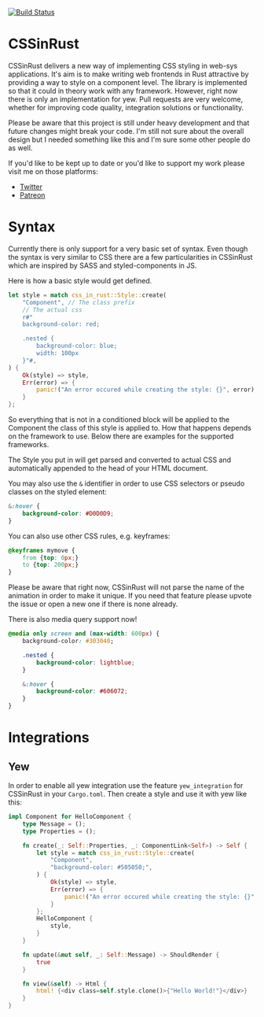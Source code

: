 [![Build Status](https://travis-ci.com/lukidoescode/css-in-rust.svg?branch=master)](https://travis-ci.com/lukidoescode/css-in-rust)

# CSSinRust

CSSinRust delivers a new way of implementing CSS styling in web-sys applications.
It's aim is to make writing web frontends in Rust attractive by providing a way to style on a component level. The library is implemented so that it could in theory work with any framework. However, right now there is only an implementation for yew. Pull requests are very welcome, whether for improving code quality, integration solutions or functionality.

Please be aware that this project is still under heavy development and that future changes might break your code. I'm still not sure about the overall design but I needed something like this and I'm sure some other people do as well.

If you'd like to be kept up to date or you'd like to support my work please visit me on those platforms:

- [Twitter](https://twitter.com/lukidoescode)
- [Patreon](https://www.patreon.com/lukaswagner)

# Syntax

Currently there is only support for a very basic set of syntax. Even though the syntax is very similar to CSS there are a few particularities in CSSinRust which are inspired by SASS and styled-components in JS.

Here is how a basic style would get defined.

```rust
let style = match css_in_rust::Style::create(
    "Component", // The class prefix
    // The actual css
    r#"
    background-color: red;

    .nested {
        background-color: blue;
        width: 100px
    }"#,
) {
    Ok(style) => style,
    Err(error) => {
        panic!("An error occured while creating the style: {}", error);
    }
};
```

So everything that is not in a conditioned block will be applied to the Component the class of this style is applied to. How that happens depends on the framework to use. Below there are examples for the supported frameworks.

The Style you put in will get parsed and converted to actual CSS and automatically appended to the head of your HTML document.

You may also use the `&` identifier in order to use CSS selectors or pseudo classes on the styled element:

```css
&:hover {
    background-color: #D0D0D9;
}
```

You can also use other CSS rules, e.g. keyframes:

```css
@keyframes mymove {
    from {top: 0px;}
    to {top: 200px;}
}
```

Please be aware that right now, CSSinRust will not parse the name of the animation in order to make it unique. If you need that feature please upvote the issue or open a new one if there is none already.

There is also media query support now!

```css
@media only screen and (max-width: 600px) {
    background-color: #303040;

    .nested {
        background-color: lightblue;
    }

    &:hover {
        background-color: #606072;
    }
}
```

# Integrations

## Yew

In order to enable all yew integration use the feature `yew_integration` for CSSinRust in your `Cargo.toml`. Then create a style and use it with yew like this:

```rust
impl Component for HelloComponent {
    type Message = ();
    type Properties = ();

    fn create(_: Self::Properties, _: ComponentLink<Self>) -> Self {
        let style = match css_in_rust::Style::create(
            "Component",
            "background-color: #505050;",
        ) {
            Ok(style) => style,
            Err(error) => {
                panic!("An error occured while creating the style: {}", error);
            }
        };
        HelloComponent {
            style,
        }
    }

    fn update(&mut self, _: Self::Message) -> ShouldRender {
        true
    }

    fn view(&self) -> Html {
        html! {<div class=self.style.clone()>{"Hello World!"}</div>}
    }
}
```
